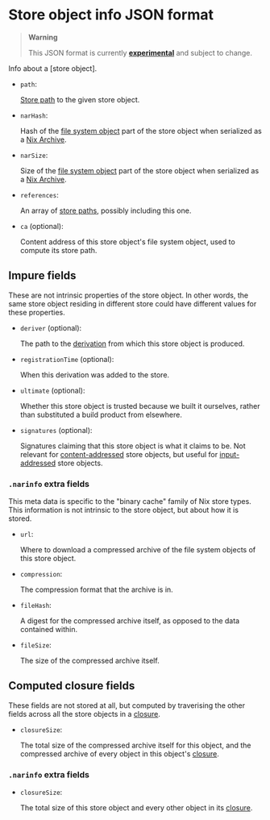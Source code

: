 # Store object info JSON format

> **Warning**
>
> This JSON format is currently
> [**experimental**](@docroot@/contributing/experimental-features.md#xp-feature-nix-command)
> and subject to change.

Info about a [store object].

* `path`:

  [Store path][store path] to the given store object.

* `narHash`:

  Hash of the [file system object] part of the store object when serialized as a [Nix Archive].

* `narSize`:

  Size of the [file system object] part of the store object when serialized as a [Nix Archive].

* `references`:

  An array of [store paths][store path], possibly including this one.

* `ca` (optional):

  Content address of this store object's file system object, used to compute its store path.

[store path]: @docroot@/glossary.md#gloss-store-path
[file system object]: @docroot@/store/file-system-object.md
[Nix Archive]: @docroot@/glossary.md#gloss-nar

## Impure fields

These are not intrinsic properties of the store object.
In other words, the same store object residing in different store could have different values for these properties.

* `deriver` (optional):

  The path to the [derivation] from which this store object is produced.

  [derivation]: @docroot@/glossary.md#gloss-store-derivation

* `registrationTime` (optional):

  When this derivation was added to the store.

* `ultimate` (optional):

  Whether this store object is trusted because we built it ourselves, rather than substituted a build product from elsewhere.

* `signatures` (optional):

  Signatures claiming that this store object is what it claims to be.
  Not relevant for [content-addressed] store objects,
  but useful for [input-addressed] store objects.

  [content-addressed]: @docroot@/glossary.md#gloss-content-addressed-store-object
  [input-addressed]: @docroot@/glossary.md#gloss-input-addressed-store-object

### `.narinfo` extra fields

This meta data is specific to the "binary cache" family of Nix store types.
This information is not intrinsic to the store object, but about how it is stored.

* `url`:

  Where to download a compressed archive of the file system objects of this store object.

* `compression`:

  The compression format that the archive is in.

* `fileHash`:

  A digest for the compressed archive itself, as opposed to the data contained within.

* `fileSize`:

  The size of the compressed archive itself.

## Computed closure fields

These fields are not stored at all, but computed by traverising the other fields across all the store objects in a [closure].

* `closureSize`:

  The total size of the compressed archive itself for this object, and the compressed archive of every object in this object's [closure].

### `.narinfo` extra fields

* `closureSize`:

  The total size of this store object and every other object in its [closure].

[closure]: @docroot@/glossary.md#gloss-closure
